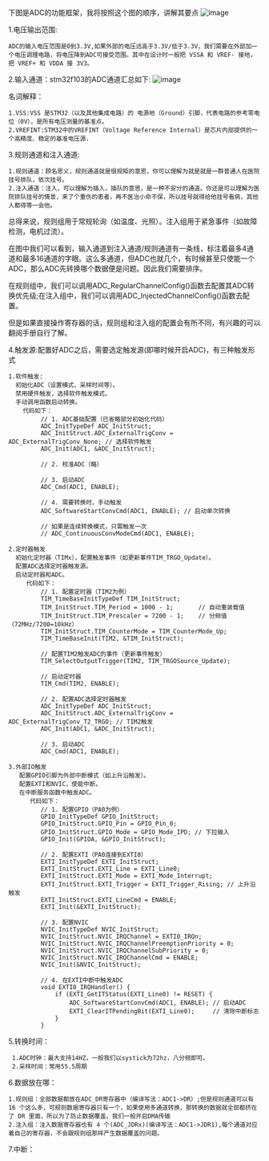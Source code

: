  下图是ADC的功能框架，我将按照这个图的顺序，讲解其要点
  ![image](https://github.com/user-attachments/assets/f26fac1b-7d25-4bb3-8016-e02256128f19)

  1.电压输出范围:
  
    ADC的输入电压范围是0到3.3V,如果外部的电压远高于3.3V/低于3.3V，我们需要在外部加一个电压调理电路，将电压降到ADC可接受范围。其中在设计时一般把 VSSA 和 VREF- 接地，把 VREF+ 和 VDDA 接 3V3。

  2.输入通道：stm32f103的ADC通道汇总如下:
  ![image](https://github.com/user-attachments/assets/2050360d-ec74-4bed-a0da-e8d8ab6fb257)

  名词解释：
  
    1.VSS:VSS 是STM32（以及其他集成电路）的 电源地（Ground）引脚，代表电路的参考零电位（0V），是所有电压测量的基准点。
    2.VREFINT:STM32中的VREFINT（Voltage Reference Internal）是芯片内部提供的一个高精度、稳定的基准电压源.

  3.规则通道和注入通道:

    1.规则通道：顾名思义，规则通道就是很规矩的意思，你可以理解为就是就是一群普通人在医院挂号排队，依次挂号。
    2.注入通道：注入，可以理解为插入，插队的意思，是一种不安分的通道。你还是可以理解为医院排队挂号的情景，来了个重伤的患者，再不医治小命不保，所以挂号就得给他挂号看病，其他人都得等一会他。
 
   总得来说，规则组用于常规轮询（如温度、光照）。注入组用于紧急事件（如故障检测，电机过流）。
  
   在图中我们可以看到，输入通道到注入通道/规则通道有一条线，标注着最多4通道和最多16通道的字眼。这么多通道，但ADC也就几个，有时候甚至只使能一个ADC，那么ADC先转换哪个数据便是问题。因此我们需要排序。
  
   在规则组中，我们可以调用ADC_RegularChannelConfig()函数去配置其ADC转换优先级;在注入组中，我们可以调用ADC_InjectedChannelConfig()函数去配置。
  
   但是如果直接操作寄存器的话，规则组和注入组的配置会有所不同，有兴趣的可以翻阅手册自行了解。

 4.触发源:配置好ADC之后，需要选定触发源(即哪时候开启ADC)，有三种触发形式

    1.软件触发:
      初始化ADC（设置模式、采样时间等）。
      禁用硬件触发，选择软件触发模式。
      手动调用函数启动转换。
        代码如下：
             // 1. ADC基础配置（已省略部分初始化代码）
             ADC_InitTypeDef ADC_InitStruct;
             ADC_InitStruct.ADC_ExternalTrigConv = ADC_ExternalTrigConv_None; // 选择软件触发
             ADC_Init(ADC1, &ADC_InitStruct);
             
             // 2. 校准ADC（略）
             
             // 3. 启动ADC
             ADC_Cmd(ADC1, ENABLE);
             
             // 4. 需要转换时，手动触发
             ADC_SoftwareStartConvCmd(ADC1, ENABLE); // 启动单次转换
             
             // 如果是连续转换模式，只需触发一次
             // ADC_ContinuousConvModeCmd(ADC1, ENABLE);
       
    2.定时器触发
      初始化定时器（TIMx），配置触发事件（如更新事件TIM_TRGO_Update）。
      配置ADC选择定时器触发源。
      启动定时器和ADC。
         代码如下：
             // 1. 配置定时器（TIM2为例）
             TIM_TimeBaseInitTypeDef TIM_InitStruct;
             TIM_InitStruct.TIM_Period = 1000 - 1;       // 自动重装载值
             TIM_InitStruct.TIM_Prescaler = 7200 - 1;    // 分频值（72MHz/7200=10kHz）
             TIM_InitStruct.TIM_CounterMode = TIM_CounterMode_Up;
             TIM_TimeBaseInit(TIM2, &TIM_InitStruct);
             
             // 配置TIM2触发ADC的事件（更新事件触发）
             TIM_SelectOutputTrigger(TIM2, TIM_TRGOSource_Update);
             
             // 启动定时器
             TIM_Cmd(TIM2, ENABLE);
             
             // 2. 配置ADC选择定时器触发
             ADC_InitTypeDef ADC_InitStruct;
             ADC_InitStruct.ADC_ExternalTrigConv = ADC_ExternalTrigConv_T2_TRGO; // TIM2触发
             ADC_Init(ADC1, &ADC_InitStruct);
             
             // 3. 启动ADC
             ADC_Cmd(ADC1, ENABLE);

    3.外部IO触发
       配置GPIO引脚为外部中断模式（如上升沿触发）。
       配置EXTI和NVIC，使能中断。
       在中断服务函数中触发ADC。
          代码如下：
             // 1. 配置GPIO（PA0为例）
             GPIO_InitTypeDef GPIO_InitStruct;
             GPIO_InitStruct.GPIO_Pin = GPIO_Pin_0;
             GPIO_InitStruct.GPIO_Mode = GPIO_Mode_IPD; // 下拉输入
             GPIO_Init(GPIOA, &GPIO_InitStruct);
             
             // 2. 配置EXTI（PA0连接到EXTI0）
             EXTI_InitTypeDef EXTI_InitStruct;
             EXTI_InitStruct.EXTI_Line = EXTI_Line0;
             EXTI_InitStruct.EXTI_Mode = EXTI_Mode_Interrupt;
             EXTI_InitStruct.EXTI_Trigger = EXTI_Trigger_Rising; // 上升沿触发
             EXTI_InitStruct.EXTI_LineCmd = ENABLE;
             EXTI_Init(&EXTI_InitStruct);
             
             // 3. 配置NVIC
             NVIC_InitTypeDef NVIC_InitStruct;
             NVIC_InitStruct.NVIC_IRQChannel = EXTI0_IRQn;
             NVIC_InitStruct.NVIC_IRQChannelPreemptionPriority = 0;
             NVIC_InitStruct.NVIC_IRQChannelSubPriority = 0;
             NVIC_InitStruct.NVIC_IRQChannelCmd = ENABLE;
             NVIC_Init(&NVIC_InitStruct);
             
             // 4. 在EXTI中断中触发ADC
             void EXTI0_IRQHandler() {
                 if (EXTI_GetITStatus(EXTI_Line0) != RESET) {
                     ADC_SoftwareStartConvCmd(ADC1, ENABLE); // 启动ADC
                     EXTI_ClearITPendingBit(EXTI_Line0);     // 清除中断标志
                 }
             }
            

 5.转换时间：
 
     1.ADC时钟：最大支持14HZ，一般我们以systick为72hz，八分频即可。
     2.采样时间：常用55.5周期

 6.数据放在哪：

    1.规则组：全部数据都放在ADC_DR寄存器中（编译写法：ADC1->DR）;但是规则通道可以有 16 个这么多，可规则数据寄存器只有一个，如果使用多通道转换，那转换的数据就全部都挤在了 DR 里面，所以为了防止数据覆盖，我们一般开启DMA传输
    2.注入组：注入数据寄存器也有 4 个(ADC_JDRx)(编译写法：ADC1->JDR1),每个通道对应着自己的寄存器，不会跟规则组那样产生数据覆盖的问题。

 7.中断：
    
